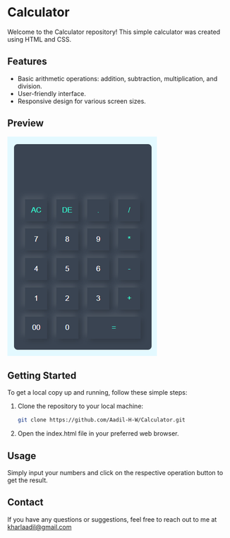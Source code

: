 # Calculator

Welcome to the Calculator repository! This simple calculator was created using HTML and CSS.

## Features

- Basic arithmetic operations: addition, subtraction, multiplication, and division.
- User-friendly interface.
- Responsive design for various screen sizes.

## Preview

![Calculator Preview](https://raw.githubusercontent.com/Aadil-H-W/Calculator/main/Calculator.png)



## Getting Started

To get a local copy up and running, follow these simple steps:

1. Clone the repository to your local machine:

   ```bash
   git clone https://github.com/Aadil-H-W/Calculator.git

2. Open the index.html file in your preferred web browser.

## Usage

Simply input your numbers and click on the respective operation button to get the result.

## Contact

If you have any questions or suggestions, feel free to reach out to me at kharlaadil@gmail.com

